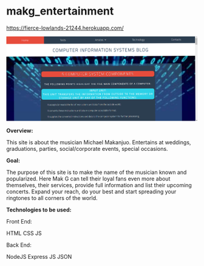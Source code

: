 # makg_entertainment
https://fierce-lowlands-21244.herokuapp.com/



![image](https://raw.githubusercontent.com/anastassiyas/Computer-Info-System-Blog/main/images/blog%20(2).png)

**Overview:**

This site is about the musician Michael Makanjuo. Entertains at weddings, graduations, parties, social/corporate events, special occasions.

**Goal:**

The purpose of this site is to make the name of the musician known and popularized.
Here Mak G  can tell their loyal fans even more about themselves, their services, provide full information and list their upcoming concerts.
Expand your reach, do your best and start spreading your ringtones to all corners of the world.

**Technologies to be used:**

Front End: 

HTML
CSS
JS

Back End:

NodeJS 
Express JS
JSON


